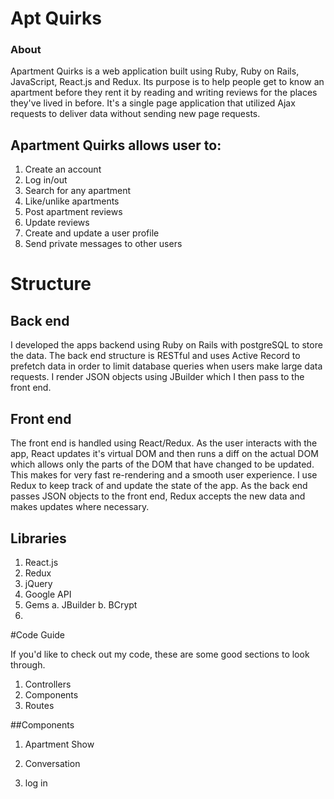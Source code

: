 # Apt Quirks

### About

Apartment Quirks is a web application built using Ruby, Ruby on Rails, JavaScript, React.js and Redux. Its purpose is to help people get to know an apartment before they rent it by reading and writing reviews for the places they've lived in before. It's a single page application that utilized Ajax requests to deliver data without sending new page requests.

## Apartment Quirks allows user to:

1. Create an account
2. Log in/out
3. Search for any apartment
4. Like/unlike apartments
5. Post apartment reviews
6. Update reviews
7. Create and update a user profile
8. Send private messages to other users

# Structure

## Back end
I developed the apps backend using Ruby on Rails with postgreSQL to store the data. The back end structure is RESTful and uses Active Record to prefetch data in order to limit database queries when users make large data requests. I render JSON objects using JBuilder which I then pass to the front end.

## Front end

The front end is handled using React/Redux. As the user interacts with the app, React updates it's virtual DOM and then runs a diff on the actual DOM which allows only the parts of the DOM that have changed to be updated. This makes for very fast re-rendering and a smooth user experience. I use Redux to keep track of and update the state of the app. As the back end passes JSON objects to the front end, Redux accepts the new data and makes updates where necessary.

## Libraries

1. React.js
2. Redux
3. jQuery
4. Google API
5. Gems
  a. JBuilder
  b. BCrypt
6.

#Code Guide

If you'd like to check out my code, these are some good sections to look through.

1. Controllers
2. Components
3. Routes


##Components

1. Apartment Show

2. Conversation

3. log in
